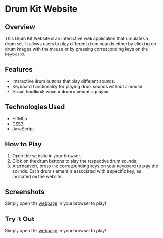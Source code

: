 # Drum Kit Website

## Overview
This Drum Kit Website is an interactive web application that simulates a drum set. It allows users to play different drum sounds either by clicking on drum images with the mouse or by pressing corresponding keys on the keyboard.

## Features
- Interactive drum buttons that play different sounds.
- Keyboard functionality for playing drum sounds without a mouse.
- Visual feedback when a drum element is played.

## Technologies Used
- HTML5
- CSS3
- JavaScript

## How to Play
1. Open the website in your browser.
2. Click on the drum buttons to play the respective drum sounds.
3. Alternatively, press the corresponding keys on your keyboard to play the sounds. Each drum element is associated with a specific key, as indicated on the website.

## Screenshots
Simply open the [webpage](https://yutongxie58.github.io/drum-kit-website/) in your browser to play!

## Try It Out
Simply open the <a href="https://yutongxie58.github.io/drum-kit-website/" target="_blank">webpage</a> in your browser to play!
